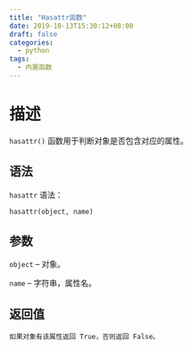 ```yaml
---
title: "Hasattr函数"
date: 2019-10-13T15:30:12+08:00
draft: false
categories:
  - python
tags:
  - 内置函数
---
```

<!--more-->
# 描述
`hasattr()` 函数用于判断对象是否包含对应的属性。

## 语法
`hasattr` 语法：

`hasattr(object, name)`

## 参数
`object` – 对象。

`name` – 字符串，属性名。

## 返回值
    如果对象有该属性返回 True，否则返回 False。

